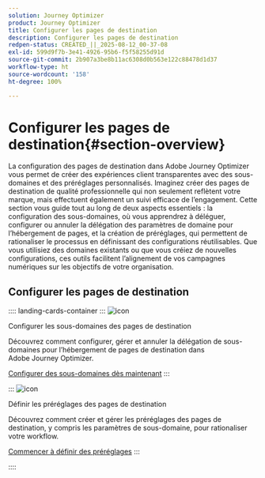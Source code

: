```yaml
---
solution: Journey Optimizer
product: Journey Optimizer
title: Configurer les pages de destination
description: Configurer les pages de destination
redpen-status: CREATED_||_2025-08-12_00-37-08
exl-id: 599d9f7b-3e41-4926-95b6-f5f58255d91d
source-git-commit: 2b907a3be8b11ac6308d0b563e122c88478d1d37
workflow-type: ht
source-wordcount: '158'
ht-degree: 100%

---
```


# Configurer les pages de destination{#section-overview}

La configuration des pages de destination dans Adobe Journey Optimizer vous permet de créer des expériences client transparentes avec des sous-domaines et des préréglages personnalisés. Imaginez créer des pages de destination de qualité professionnelle qui non seulement reflètent votre marque, mais effectuent également un suivi efficace de l’engagement. Cette section vous guide tout au long de deux aspects essentiels : la configuration des sous-domaines, où vous apprendrez à déléguer, configurer ou annuler la délégation des paramètres de domaine pour l’hébergement de pages, et la création de préréglages, qui permettent de rationaliser le processus en définissant des configurations réutilisables. Que vous utilisiez des domaines existants ou que vous créiez de nouvelles configurations, ces outils facilitent l’alignement de vos campagnes numériques sur les objectifs de votre organisation.

## Configurer les pages de destination

:::: landing-cards-container
:::
![icon](https://cdn.experienceleague.adobe.com/icons/gear.svg?lang=fr)

Configurer les sous-domaines des pages de destination

Découvrez comment configurer, gérer et annuler la délégation de sous-domaines pour l’hébergement de pages de destination dans Adobe Journey Optimizer.

[Configurer des sous-domaines dès maintenant](../using/landing-pages/lp-subdomains.md)
:::

:::
![icon](https://cdn.experienceleague.adobe.com/icons/list-check.svg?lang=fr)

Définir les préréglages des pages de destination

Découvrez comment créer et gérer les préréglages des pages de destination, y compris les paramètres de sous-domaine, pour rationaliser votre workflow.

[Commencer à définir des préréglages](../using/landing-pages/lp-presets.md)
:::

::::
